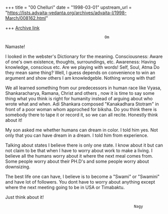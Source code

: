 +++
title = "00 Chelluri"
date = "1998-03-01"
upstream_url = "https://lists.advaita-vedanta.org/archives/advaita-l/1998-March/008162.html"

+++
[Archive link](https://lists.advaita-vedanta.org/archives/advaita-l/1998-March/008162.html)

                                                Om
Namaste!

I looked in the webster's Dictionary for the meaning.
Consciousness: Aware of one's own existence, thoughts, surroundings, etc.
Awareness: Having knowledge, conscious etc.
Are we playing with words!
Self, Soul, Atma   Do they mean same thing?
Well, I guess depends on convenience to win an argument and show others I am
knowledgeble. Nothing wrong with that!

We all learned something from our predecessors in human race like Vyasa,
Shankaracharya, Ramana, Christ and others ,  now it is time to say some thing
what you think is right for humanity instead of arguing about who wrote what
and when.   Adi Shankara composed "Kanakadhara Stotram" in front of a poor
woman whom approched for biksha.  Do you think there is somebody there to tape
it or record it, so we can all recite.  Honestly think about it!

My son asked me whether humans can dream in color.  I told him yes.  Not only
that you can have dream in a dream.  I told him from experience.

Talking about states I believe there is only one state.  I know about it but
can not claim to be that when I have to worry about work to make a living. I
believe all the humans worry about it where the next meal comes from.  Some
people worry about their PH.D's and some people worry about downsizing.

The best life one can have, I believe is to become a "Swami" or "Swamini" and
have lot of followers.  You dont have to worry about anything except where the
next meeting going to be in USA or Timabaktu.

Just think about it!

                                                             Nagy

